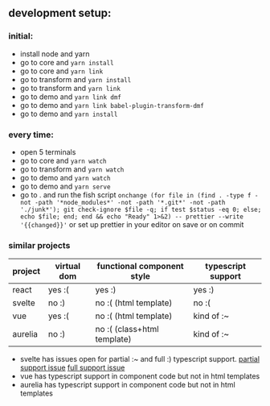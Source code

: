 ## development setup:

### initial:

-   install node and yarn
-   go to core and `yarn install`
-   go to core and `yarn link`
-   go to transform and `yarn install`
-   go to transform and `yarn link`
-   go to demo and `yarn link dmf`
-   go to demo and `yarn link babel-plugin-transform-dmf`
-   go to demo and `yarn install`

### every time:

-   open 5 terminals
-   go to core and `yarn watch`
-   go to transform and `yarn watch`
-   go to demo and `yarn watch`
-   go to demo and `yarn serve`
-   go to . and run the fish script `onchange (for file in (find . -type f -not -path '*node_modules*' -not -path '*.git*' -not -path './junk*'); git check-ignore $file -q; if test $status -eq 0; else; echo $file; end; end && echo "Ready" 1>&2) -- prettier --write '{{changed}}'` or set up prettier in your editor on save or on commit

### similar projects

| project | virtual dom | functional component style  | typescript support |
| ------- | ----------- | --------------------------- | ------------------ |
| react   | yes :(      | yes :)                      | yes :)             |
| svelte  | no :)       | no :( (html template)       | no :(              |
| vue     | yes :(      | no :( (html template)       | kind of :~         |
| aurelia | no :)       | no :( (class+html template) | kind of :~         |

-   svelte has issues open for partial :~ and full :) typescript support. [partial support issue](https://github.com/sveltejs/svelte/issues/1639) [full support issue](https://github.com/sveltejs/svelte/issues/3677)
-   vue has typescript support in component code but not in html templates
-   aurelia has typescript support in component code but not in html templates
